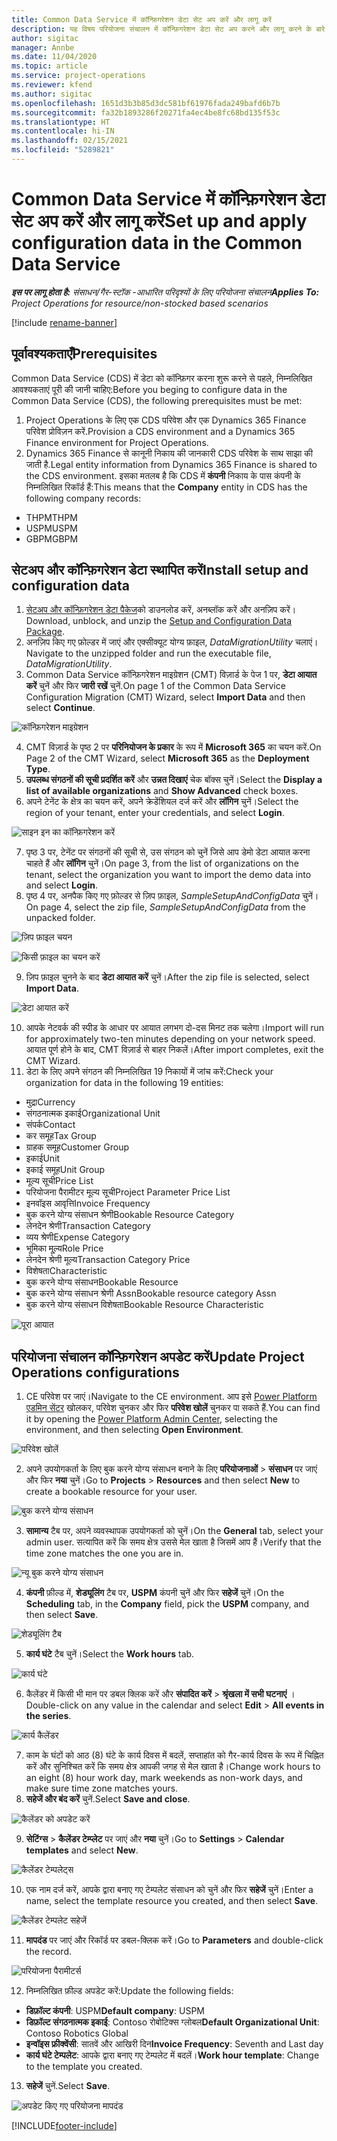 ```yaml
---
title: Common Data Service में कॉन्फ़िगरेशन डेटा सेट अप करें और लागू करें
description: यह विषय परियोजना संचालन में कॉन्फ़िगरेशन डेटा सेट अप करने और लागू करने के बारे में जानकारी प्रदान करता है।
author: sigitac
manager: Annbe
ms.date: 11/04/2020
ms.topic: article
ms.service: project-operations
ms.reviewer: kfend
ms.author: sigitac
ms.openlocfilehash: 1651d3b3b85d3dc581bf61976fada249bafd6b7b
ms.sourcegitcommit: fa32b1893286f20271fa4ec4be8fc68bd135f53c
ms.translationtype: HT
ms.contentlocale: hi-IN
ms.lasthandoff: 02/15/2021
ms.locfileid: "5289821"
---
```

# <a name="set-up-and-apply-configuration-data-in-the-common-data-service"></a><span data-ttu-id="14660-103">Common Data Service में कॉन्फ़िगरेशन डेटा सेट अप करें और लागू करें</span><span class="sxs-lookup"><span data-stu-id="14660-103">Set up and apply configuration data in the Common Data Service</span></span> 

<span data-ttu-id="14660-104">_**इस पर लागू होता है:** संसाधन/गैर-स्टॉक -आधारित परिदृश्यों के लिए परियोजना संचालन_</span><span class="sxs-lookup"><span data-stu-id="14660-104">_**Applies To:** Project Operations for resource/non-stocked based scenarios_</span></span>

[!include [rename-banner](~/includes/cc-data-platform-banner.md)]

## <a name="prerequisites"></a><span data-ttu-id="14660-105">पूर्वावश्यकताएँ</span><span class="sxs-lookup"><span data-stu-id="14660-105">Prerequisites</span></span>

<span data-ttu-id="14660-106">Common Data Service (CDS) में डेटा को कॉन्फ़िगर करना शुरू करने से पहले, निम्नलिखित आवश्यकताएं पूरी की जानी चाहिए:</span><span class="sxs-lookup"><span data-stu-id="14660-106">Before you beging to configure data in the Common Data Service (CDS), the following prerequisites must be met:</span></span>

1.  <span data-ttu-id="14660-107">Project Operations के लिए एक CDS परिवेश और एक Dynamics 365 Finance परिवेश प्रोविज़न करें.</span><span class="sxs-lookup"><span data-stu-id="14660-107">Provision a CDS environment and a Dynamics 365 Finance environment for Project Operations.</span></span>
2.  <span data-ttu-id="14660-108">Dynamics 365 Finance से कानूनी निकाय की जानकारी CDS परिवेश के साथ साझा की जाती है.</span><span class="sxs-lookup"><span data-stu-id="14660-108">Legal entity information from Dynamics 365 Finance is shared to the CDS environment.</span></span> <span data-ttu-id="14660-109">इसका मतलब है कि CDS में **कंपनी** निकाय के पास कंपनी के निम्नलिखित रिकॉर्ड हैं:</span><span class="sxs-lookup"><span data-stu-id="14660-109">This means that the **Company** entity in CDS has the following company records:</span></span>
  - <span data-ttu-id="14660-110">THPM</span><span class="sxs-lookup"><span data-stu-id="14660-110">THPM</span></span>
  - <span data-ttu-id="14660-111">USPM</span><span class="sxs-lookup"><span data-stu-id="14660-111">USPM</span></span>
  - <span data-ttu-id="14660-112">GBPM</span><span class="sxs-lookup"><span data-stu-id="14660-112">GBPM</span></span>

## <a name="install-setup-and-configuration-data"></a><span data-ttu-id="14660-113">सेटअप और कॉन्फ़िगरेशन डेटा स्थापित करें</span><span class="sxs-lookup"><span data-stu-id="14660-113">Install setup and configuration data</span></span>

1. <span data-ttu-id="14660-114">[सेटअप और कॉन्फ़िगरेशन डेटा पैकेज](https://download.microsoft.com/download/1/3/4/1349369c-6209-42b7-b3b4-5be0e67cacd8/ProjOpsSampleSetupData-%20Integrated%20UR1.zip)को डाउनलोड करें, अनब्लॉक करें और अनज़िप करें।</span><span class="sxs-lookup"><span data-stu-id="14660-114">Download, unblock, and unzip the [Setup and Configuration Data Package](https://download.microsoft.com/download/1/3/4/1349369c-6209-42b7-b3b4-5be0e67cacd8/ProjOpsSampleSetupData-%20Integrated%20UR1.zip).</span></span>
2. <span data-ttu-id="14660-115">अनज़िप किए गए फ़ोल्डर में जाएं और एक्सीक्यूट योग्य फ़ाइल, *DataMigrationUtility* चलाएं।</span><span class="sxs-lookup"><span data-stu-id="14660-115">Navigate to the unzipped folder and run the executable file, *DataMigrationUtility*.</span></span>
3. <span data-ttu-id="14660-116">Common Data Service कॉन्फ़िगरेशन माइग्रेशन (CMT) विज़ार्ड के पेज 1 पर, **डेटा आयात करें** चुनें और फिर **जारी रखें** चुनें.</span><span class="sxs-lookup"><span data-stu-id="14660-116">On page 1 of the Common Data Service Configuration Migration (CMT) Wizard, select **Import Data** and then select **Continue**.</span></span>

![कॉन्फ़िगरेशन माइग्रेशन](./media/1ConfigurationMigration.png)

4. <span data-ttu-id="14660-118">CMT विज़ार्ड के पृष्ठ 2 पर **परिनियोजन के प्रकार** के रूप में **Microsoft 365** का चयन करें.</span><span class="sxs-lookup"><span data-stu-id="14660-118">On Page 2 of the CMT Wizard, select **Microsoft 365** as the **Deployment Type**.</span></span>
5. <span data-ttu-id="14660-119">**उपलब्ध संगठनों की सूची प्रदर्शित करें** और **उन्नत दिखाएं** चेक बॉक्स चुनें।</span><span class="sxs-lookup"><span data-stu-id="14660-119">Select the **Display a list of available organizations** and **Show Advanced** check boxes.</span></span>
6. <span data-ttu-id="14660-120">अपने टेनेंट के क्षेत्र का चयन करें, अपने क्रेडेंशियल दर्ज करें और **लॉगिन** चुनें।</span><span class="sxs-lookup"><span data-stu-id="14660-120">Select the region of your tenant, enter your credentials, and select **Login**.</span></span>

![साइन इन का कॉन्फ़िगरेशन करें](./media/2ConfigurationSignin.png)

7. <span data-ttu-id="14660-122">पृष्ठ 3 पर, टेनेंट पर संगठनों की सूची से, उस संगठन को चुनें जिसे आप डेमो डेटा आयात करना चाहते हैं और **लॉगिन** चुनें।</span><span class="sxs-lookup"><span data-stu-id="14660-122">On page 3, from the list of organizations on the tenant, select the organization you want to import the demo data into and select **Login**.</span></span>
8. <span data-ttu-id="14660-123">पृष्ठ 4 पर, अनपैक किए गए फ़ोल्डर से ज़िप फ़ाइल, *SampleSetupAndConfigData* चुनें।</span><span class="sxs-lookup"><span data-stu-id="14660-123">On page 4, select the zip file, *SampleSetupAndConfigData* from the unpacked folder.</span></span>

![ज़िप फ़ाइल चयन](./media/3ZipFile.png)

![किसी फ़ाइल का चयन करें](./media/4SelectAFile.png)

9. <span data-ttu-id="14660-126">ज़िप फ़ाइल चुनने के बाद **डेटा आयात करें** चुनें।</span><span class="sxs-lookup"><span data-stu-id="14660-126">After the zip file is selected, select **Import Data**.</span></span>

![डेटा आयात करें](./media/5ImportData.png)

10. <span data-ttu-id="14660-128">आपके नेटवर्क की स्पीड के आधार पर आयात लगभग दो-दस मिनट तक चलेगा।</span><span class="sxs-lookup"><span data-stu-id="14660-128">Import will run for approximately two-ten minutes depending on your network speed.</span></span> <span data-ttu-id="14660-129">आयात पूर्ण होने के बाद, CMT विज़ार्ड से बाहर निकलें।</span><span class="sxs-lookup"><span data-stu-id="14660-129">After import completes, exit the CMT Wizard.</span></span> 
11. <span data-ttu-id="14660-130">डेटा के लिए अपने संगठन की निम्नलिखित 19 निकायों में जांच करें:</span><span class="sxs-lookup"><span data-stu-id="14660-130">Check your organization for data in the following 19 entities:</span></span>

  - <span data-ttu-id="14660-131">मुद्रा</span><span class="sxs-lookup"><span data-stu-id="14660-131">Currency</span></span>
  - <span data-ttu-id="14660-132">संगठनात्मक इकाई</span><span class="sxs-lookup"><span data-stu-id="14660-132">Organizational Unit</span></span>
  - <span data-ttu-id="14660-133">संपर्क</span><span class="sxs-lookup"><span data-stu-id="14660-133">Contact</span></span>
  - <span data-ttu-id="14660-134">कर समूह</span><span class="sxs-lookup"><span data-stu-id="14660-134">Tax Group</span></span>
  - <span data-ttu-id="14660-135">ग्राहक समूह</span><span class="sxs-lookup"><span data-stu-id="14660-135">Customer Group</span></span>
  - <span data-ttu-id="14660-136">इकाई</span><span class="sxs-lookup"><span data-stu-id="14660-136">Unit</span></span>
  - <span data-ttu-id="14660-137">इकाई समूह</span><span class="sxs-lookup"><span data-stu-id="14660-137">Unit Group</span></span>
  - <span data-ttu-id="14660-138">मूल्य सूची</span><span class="sxs-lookup"><span data-stu-id="14660-138">Price List</span></span>
  - <span data-ttu-id="14660-139">परियोजना पैरामीटर मूल्य सूची</span><span class="sxs-lookup"><span data-stu-id="14660-139">Project Parameter Price List</span></span>
  - <span data-ttu-id="14660-140">इनवॉइस आवृत्ति</span><span class="sxs-lookup"><span data-stu-id="14660-140">Invoice Frequency</span></span>
  - <span data-ttu-id="14660-141">बुक करने योग्य संसाधन श्रेणी</span><span class="sxs-lookup"><span data-stu-id="14660-141">Bookable Resource Category</span></span>
  - <span data-ttu-id="14660-142">लेनदेन श्रेणी</span><span class="sxs-lookup"><span data-stu-id="14660-142">Transaction Category</span></span>
  - <span data-ttu-id="14660-143">व्यय श्रेणी</span><span class="sxs-lookup"><span data-stu-id="14660-143">Expense Category</span></span>
  - <span data-ttu-id="14660-144">भूमिका मू्ल्य</span><span class="sxs-lookup"><span data-stu-id="14660-144">Role Price</span></span>
  - <span data-ttu-id="14660-145">लेनदेन श्रेणी मूल्य</span><span class="sxs-lookup"><span data-stu-id="14660-145">Transaction Category Price</span></span>
  - <span data-ttu-id="14660-146">विशेषता</span><span class="sxs-lookup"><span data-stu-id="14660-146">Characteristic</span></span>
  - <span data-ttu-id="14660-147">बुक करने योग्य संसाधन</span><span class="sxs-lookup"><span data-stu-id="14660-147">Bookable Resource</span></span>
  - <span data-ttu-id="14660-148">बुक करने योग्य संसाधन श्रेणी Assn</span><span class="sxs-lookup"><span data-stu-id="14660-148">Bookable resource category Assn</span></span>
  - <span data-ttu-id="14660-149">बुक करने योग्य संसाधन विशेषता</span><span class="sxs-lookup"><span data-stu-id="14660-149">Bookable Resource Characteristic</span></span>

![पूरा आयात](./media/6CompleteImport.png)

## <a name="update-project-operations-configurations"></a><span data-ttu-id="14660-151">परियोजना संचालन कॉन्फ़िगरेशन अपडेट करें</span><span class="sxs-lookup"><span data-stu-id="14660-151">Update Project Operations configurations</span></span>

1. <span data-ttu-id="14660-152">CE परिवेश पर जाएं।</span><span class="sxs-lookup"><span data-stu-id="14660-152">Navigate to the CE environment.</span></span> <span data-ttu-id="14660-153">आप इसे [Power Platform एडमिन सेंटर](https://admin.powerplatform.microsoft.com/environments) खोलकर, परिवेश चुनकर और फिर **परिवेश खोलें** चुनकर पा सकते हैं.</span><span class="sxs-lookup"><span data-stu-id="14660-153">You can find it by opening the [Power Platform Admin Center](https://admin.powerplatform.microsoft.com/environments), selecting the environment, and then selecting **Open Environment**.</span></span> 

![परिवेश खोलें](./media/7OpenEnvironment.png)

2. <span data-ttu-id="14660-155">अपने उपयोगकर्ता के लिए बुक करने योग्य संसाधन बनाने के लिए **परियोजनाओं** > **संसाधन** पर जाएं और फिर **नया** चुनें।</span><span class="sxs-lookup"><span data-stu-id="14660-155">Go to **Projects** > **Resources** and then select **New** to create a bookable resource for your user.</span></span>

![बुक करने योग्य संसाधन](./media/8BookableResources.png)

3. <span data-ttu-id="14660-157">**सामान्य** टैब पर, अपने व्यवस्थापक उपयोगकर्ता को चुनें।</span><span class="sxs-lookup"><span data-stu-id="14660-157">On the **General** tab, select your admin user.</span></span> <span data-ttu-id="14660-158">सत्यापित करें कि समय क्षेत्र उससे मेल खाता है जिसमें आप हैं।</span><span class="sxs-lookup"><span data-stu-id="14660-158">Verify that the time zone matches the one you are in.</span></span> 

![न्यू बुक करने योग्य संसाधन](./media/9NewBookableResource.png)

4. <span data-ttu-id="14660-160">**कंपनी** फ़ील्ड में, **शेड्यूलिंग** टैब पर, **USPM** कंपनी चुनें और फिर **सहेजें** चुनें।</span><span class="sxs-lookup"><span data-stu-id="14660-160">On the **Scheduling** tab, in the **Company** field, pick the **USPM** company, and then select **Save**.</span></span> 

![शेड्यूलिंग टैब](./media/10SchedulingTab.png)

5. <span data-ttu-id="14660-162">**कार्य घंटे** टैब चुनें।</span><span class="sxs-lookup"><span data-stu-id="14660-162">Select the **Work hours** tab.</span></span>  

![कार्य घंटे](./media/11WorkHours.png)

6. <span data-ttu-id="14660-164">कैलेंडर में किसी भी मान पर डबल क्लिक करें और **संपादित करें** > **श्रृंखला में सभी घटनाएं** ।</span><span class="sxs-lookup"><span data-stu-id="14660-164">Double-click on any value in the calendar and select **Edit** > **All events in the series**.</span></span> 

![कार्य कैलेंडर](./media/12WorkCalendar.png)

7. <span data-ttu-id="14660-166">काम के घंटों को आठ (8) घंटे के कार्य दिवस में बदलें, सप्ताहांत को गैर-कार्य दिवस के रूप में चिह्नित करें और सुनिश्चित करें कि समय क्षेत्र आपकी जगह से मेल खाता है।</span><span class="sxs-lookup"><span data-stu-id="14660-166">Change work hours to an eight (8) hour work day, mark weekends as non-work days, and make sure time zone matches yours.</span></span> 
8. <span data-ttu-id="14660-167">**सहेजें और बंद करें** चुनें.</span><span class="sxs-lookup"><span data-stu-id="14660-167">Select **Save and close**.</span></span>

![कैलेंडर को अपडेट करें](./media/13UpdateCalendar.png)

9. <span data-ttu-id="14660-169">**सेटिंग्स** > **कैलेंडर टेम्प्लेट** पर जाएं और **नया** चुनें।</span><span class="sxs-lookup"><span data-stu-id="14660-169">Go to **Settings** > **Calendar templates** and select **New**.</span></span>
 
 ![कैलेंडर टेम्पलेट्स](./media/14CalendarTemplates.png)
 
 10. <span data-ttu-id="14660-171">एक नाम दर्ज करें, आपके द्वारा बनाए गए टेम्पलेट संसाधन को चुनें और फिर **सहेजें** चुनें।</span><span class="sxs-lookup"><span data-stu-id="14660-171">Enter a name, select the template resource you created, and then select **Save**.</span></span> 
 
 ![कैलेंडर टेम्पलेट सहेजें](./media/15SaveCalendarTemplate.png)
 
 11. <span data-ttu-id="14660-173">**मापदंड** पर जाएं और रिकॉर्ड पर डबल-क्लिक करें।</span><span class="sxs-lookup"><span data-stu-id="14660-173">Go to **Parameters** and double-click the record.</span></span> 
 
 ![परियोजना पैरामीटर्स](./media/16ProjectParameters.png)
 
12. <span data-ttu-id="14660-175">निम्नलिखित फ़ील्ड अपडेट करें:</span><span class="sxs-lookup"><span data-stu-id="14660-175">Update the following fields:</span></span>

 - <span data-ttu-id="14660-176">**डिफ़ॉल्ट कंपनी**: USPM</span><span class="sxs-lookup"><span data-stu-id="14660-176">**Default company**: USPM</span></span>
 - <span data-ttu-id="14660-177">**डिफ़ॉल्ट संगठनात्मक इकाई**: Contoso रोबोटिक्स ग्लोबल</span><span class="sxs-lookup"><span data-stu-id="14660-177">**Default Organizational Unit**: Contoso Robotics Global</span></span>
 - <span data-ttu-id="14660-178">**इन्वॉइस फ्रीक्वेंसी**: सातवें और आखिरी दिन</span><span class="sxs-lookup"><span data-stu-id="14660-178">**Invoice Frequency**: Seventh and Last day</span></span>
 - <span data-ttu-id="14660-179">**कार्य घंटे टेम्पलेट**: आपके द्वारा बनाए गए टेम्पलेट में बदलें।</span><span class="sxs-lookup"><span data-stu-id="14660-179">**Work hour template**: Change to the template you created.</span></span>

13. <span data-ttu-id="14660-180">**सहेजें** चुनें.</span><span class="sxs-lookup"><span data-stu-id="14660-180">Select **Save**.</span></span> 

![अपडेट किए गए परियोजना मापदंड](./media/17UpdatedProjectParameters.png)


[!INCLUDE[footer-include](../includes/footer-banner.md)]
